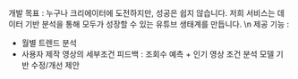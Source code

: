 개발 목표 : 누구나 크리에이터에 도전하지만, 성공은 쉽지 않습니다. 저희 서비스는 데이터 기반 분석을 통해 모두가 성장할 수 있는 유튜브 생태계를 만듭니다. \n
제공 기능 :
- 월별 트렌드 분석
- 사용자 제작 영상의 세부조건 피드백 : 조회수 예측 + 인기 영상 조건 분석 모델 기반 수정/개선 제안

